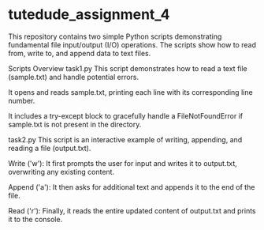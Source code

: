 # tutedude_assignment_4
This repository contains two simple Python scripts demonstrating fundamental file input/output (I/O) operations. The scripts show how to read from, write to, and append data to text files.

Scripts Overview
task1.py
This script demonstrates how to read a text file (sample.txt) and handle potential errors.

It opens and reads sample.txt, printing each line with its corresponding line number.

It includes a try-except block to gracefully handle a FileNotFoundError if sample.txt is not present in the directory.

task2.py
This script is an interactive example of writing, appending, and reading a file (output.txt).

Write ('w'): It first prompts the user for input and writes it to output.txt, overwriting any existing content.

Append ('a'): It then asks for additional text and appends it to the end of the file.

Read ('r'): Finally, it reads the entire updated content of output.txt and prints it to the console.
